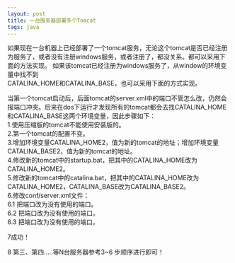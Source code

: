 ```yaml
---
layout: post
title: 一台服务器部署多个Tomcat
tags: java
---
```


如果现在一台机器上已经部署了一个tomcat服务，无论这个tomcat是否已经注册为服务了，或者没有注册windows服务，或者注册了，都没关系。都可以采用下面的方法实现。 
如果该tomcat已经注册为windows服务了，从window的环境变量中找不到  
CATALINA_HOME和CATALINA_BASE，也可以采用下面的方式实现。  

当第一个tomcat启动后，后面tomcat的server.xml中的端口不管怎么改，仍然会报端口冲突。后来在dos下运行才发现所有的tomcat都会去找CATALINA_HOME和CATALINA_BASE这两个环境变量，因此步骤如下：   
1.使用压缩版的tomcat不能使用安装版的。   
2.第一个tomcat的配置不变。   
3.增加环境变量CATALINA_HOME2，值为新的tomcat的地址；增加环境变量CATALINA_BASE2，值为新的tomcat的地址。   
4.修改新的tomcat中的startup.bat，把其中的CATALINA_HOME改为CATALINA_HOME2。   
5.修改新的tomcat中的catalina.bat，把其中的CATALINA_HOME改为CATALINA_HOME2，CATALINA_BASE改为CATALINA_BASE2。   
6.修改conf/server.xml文件：   
6.1 <Server port="8005" shutdown="SHUTDOWN">把端口改为没有使用的端口。   
6.2 <Connector port="8080" maxHttpHeaderSize="8192"   
  maxThreads="150" minSpareThreads="25" maxSpareThreads="75"   
  enableLookups="false" redirectPort="8443" acceptCount="100"   
  connectionTimeout="20000" disableUploadTimeout="true" /> 把端口改为没有使用的端口。   
6.3<Connector port="8009"   
  enableLookups="false" redirectPort="8443" protocol="AJP/1.3" /> 把端口改为没有使用的端口。   

7成功！  

8 第三、第四.....等N台服务器参考3~6 步顺序进行即可！
